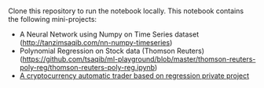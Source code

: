 # 

Clone this repository to run the notebook locally. This notebook contains the following mini-projects:

- A Neural Network using Numpy on Time Series dataset (http://tanzimsaqib.com/nn-numpy-timeseries)
- Polynomial Regression on Stock data (Thomson Reuters) (https://github.com/tsaqib/ml-playground/blob/master/thomson-reuters-poly-reg/thomson-reuters-poly-reg.ipynb)
- [A cryptocurrency automatic trader based on regression private project](https://github.com/tsaqib/ml-playground/crypto-trader/README.md)